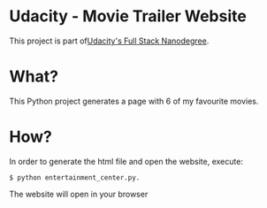 # Udacity - Movie Trailer Website

This project is part of[Udacity's Full Stack Nanodegree](https://br.udacity.com/course/full-stack-web-developer-nanodegree--m-nd004).

# What?

This Python project generates a page with 6 of my favourite movies.

# How?

In order to generate the html file and open the website, execute:

```
$ python entertainment_center.py.
```

The website will open in your browser
